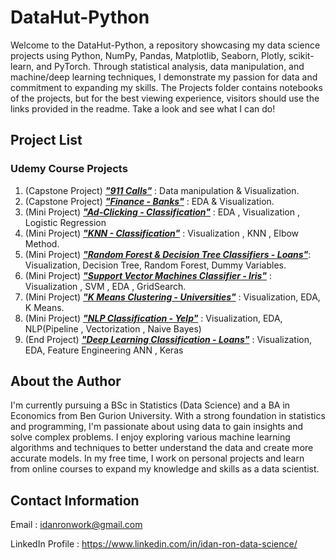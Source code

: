 # DataHut-Python
Welcome to the DataHut-Python, a repository showcasing my data science projects using Python, NumPy, Pandas, Matplotlib, Seaborn, Plotly, scikit-learn, and PyTorch. Through statistical analysis, data manipulation, and machine/deep learning techniques, I demonstrate my passion for data and commitment to expanding my skills. The Projects folder contains notebooks of the projects, but for the best viewing experience, visitors should use the links provided in the readme. Take a look and see what I can do!


## Project List

### Udemy Course Projects

1. (Capstone Project) [***"911 Calls"***](https://nbviewer.org/github/WalaWizon/DataHut-Python/blob/main/Projects/911%20Emergency%20Calls.ipynb) : Data manipulation & Visualization.<br>
2. (Capstone Project) [***"Finance - Banks"***](https://nbviewer.org/github/WalaWizon/DataHut-Python/blob/main/Projects/Banks%20-%20Exploratory%20Data%20Analysis.ipynb) : EDA & Visualization.<br>
3. (Mini Project) [***"Ad-Clicking - Classification"***](https://nbviewer.org/github/WalaWizon/DataHut-Python/blob/main/Projects/Logistic%20Regression%20-%20Ad%20Clicking%20-%20Idan%20Ron.ipynb) : EDA , Visualization , Logistic Regression
4. (Mini Project) [***"KNN - Classification"***](https://nbviewer.org/github/WalaWizon/DataHut-Python/blob/main/Projects/KNN%20-%20Idan%20Ron.ipynb) : Visualization , KNN , Elbow Method.
5. (Mini Project) [***"Random Forest & Decision Tree Classifiers - Loans"***](https://nbviewer.org/github/WalaWizon/DataHut-Python/blob/main/Projects/Loans%20-%20Random%20Forest%20%26%20Decision%20Tree%20-%20Idan%20Ron.ipynb): Visualization, Decision Tree, Random Forest, Dummy Variables.
6. (Mini Project) [***"Support Vector Machines Classifier - Iris"***](https://nbviewer.org/github/WalaWizon/DataHut-Python/blob/main/Projects/SVM%20-%20Iris%20Classification%20-%20Idan%20Ron%20.ipynb) : Visualization , SVM , EDA , GridSearch.
7. (Mini Project) [***"K Means Clustering - Universities"***](https://nbviewer.org/github/WalaWizon/DataHut-Python/blob/main/Projects/K%20Means%20Clustering%20-%20Universities%20-%20Idan%20Ron.ipynb) : Visualization, EDA, K Means.
8. (Mini Project) [***"NLP Classification - Yelp"***](https://nbviewer.org/github/WalaWizon/DataHut-Python/blob/main/Projects/Natural%20Language%20Processing%20-%20Classification%20-%20Yelp%20-%20Idan%20Ron.ipynb) : Visualization, EDA, NLP(Pipeline , Vectorization , Naive Bayes)
9. (End Project) [***"Deep Learning Classification - Loans"***](https://nbviewer.org/github/WalaWizon/DataHut-Python/blob/main/Projects/Deep%20Learning%28Keras%29%20-%20Loans%20Classification%20-%20Idan%20Ron.ipynb) : Visualization, EDA, Feature Engineering ANN , Keras



## About the Author

I'm currently pursuing a BSc in Statistics (Data Science) and a BA in Economics from Ben Gurion University. With a strong foundation in statistics and programming, I'm passionate about using data to gain insights and solve complex problems. I enjoy exploring various machine learning algorithms and techniques to better understand the data and create more accurate models. In my free time, I work on personal projects and learn from online courses to expand my knowledge and skills as a data scientist.

## Contact Information

Email : idanronwork@gmail.com

LinkedIn Profile : https://www.linkedin.com/in/idan-ron-data-science/
